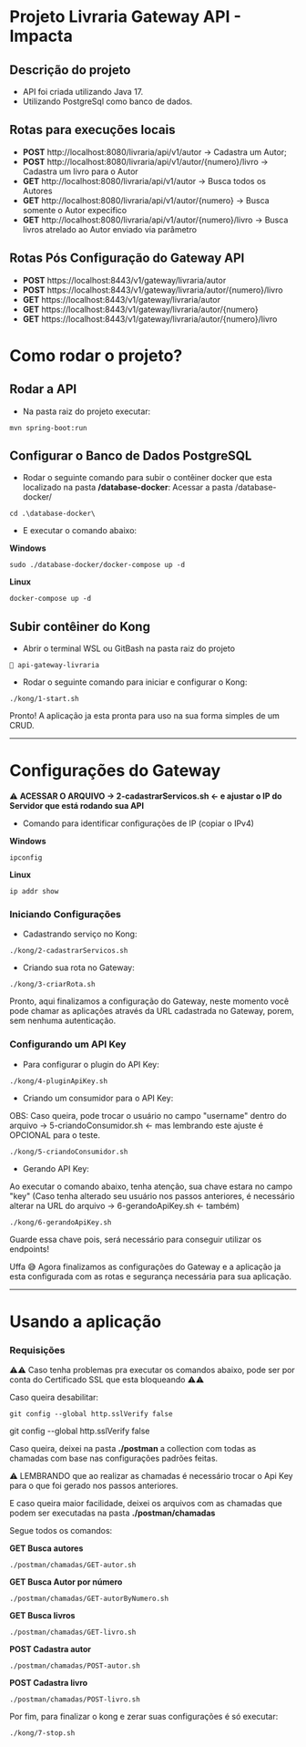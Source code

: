 # Projeto Livraria Gateway API - Impacta

## Descrição do projeto

- API foi criada utilizando Java 17.
- Utilizando PostgreSql como banco de dados.

## Rotas para execuções locais

- **POST** http://localhost:8080/livraria/api/v1/autor → Cadastra um Autor;
- **POST** http://localhost:8080/livraria/api/v1/autor/{numero}/livro → Cadastra um livro para o Autor
- **GET** http://localhost:8080/livraria/api/v1/autor → Busca todos os Autores
- **GET** http://localhost:8080/livraria/api/v1/autor/{numero} → Busca somente o Autor expecifico
- **GET** http://localhost:8080/livraria/api/v1/autor/{numero}/livro → Busca livros atrelado ao Autor enviado via parâmetro

## Rotas Pós Configuração do Gateway API

- **POST** https://localhost:8443/v1/gateway/livraria/autor
- **POST** https://localhost:8443/v1/gateway/livraria/autor/{numero}/livro
- **GET** https://localhost:8443/v1/gateway/livraria/autor
- **GET** https://localhost:8443/v1/gateway/livraria/autor/{numero}
- **GET** https://localhost:8443/v1/gateway/livraria/autor/{numero}/livro

# Como rodar o projeto?

## Rodar a API

- Na pasta raiz do projeto executar:

```
mvn spring-boot:run
```

## Configurar o Banco de Dados PostgreSQL

- Rodar o seguinte comando para subir o contêiner docker que esta localizado na pasta **/database-docker**:
Acessar a pasta /database-docker/

```
cd .\database-docker\
```

- E executar o comando abaixo:

**Windows**

```
sudo ./database-docker/docker-compose up -d
```
**Linux**
```
docker-compose up -d
```

## Subir contêiner do Kong

- Abrir o terminal WSL ou GitBash na pasta raiz do projeto

```
📂 api-gateway-livraria
```

- Rodar o seguinte comando para iniciar e configurar o Kong:

```
./kong/1-start.sh
```

Pronto! A aplicação ja esta pronta para uso na sua forma simples de um CRUD.

---
# Configurações do Gateway

⚠️ **ACESSAR O ARQUIVO → 2-cadastrarServicos.sh ← e ajustar o IP do Servidor que está rodando sua API**

- Comando para identificar configurações de IP (copiar o IPv4)


**Windows**
```
ipconfig
```

**Linux**
```
ip addr show
```

### Iniciando Configurações

- Cadastrando serviço no Kong:

```
./kong/2-cadastrarServicos.sh
```

- Criando sua rota no Gateway:

```
./kong/3-criarRota.sh
```

Pronto, aqui finalizamos a configuração do Gateway, neste momento você pode chamar as aplicações através da URL
cadastrada no Gateway, porem, sem nenhuma autenticação.

### Configurando um API Key

- Para configurar o plugin do API Key:

```
./kong/4-pluginApiKey.sh
```

- Criando um consumidor para o API Key:

OBS: Caso queira, pode trocar o usuário no campo "username" dentro do arquivo → 5-criandoConsumidor.sh ← 
mas lembrando este ajuste é OPCIONAL para o teste.

```
./kong/5-criandoConsumidor.sh
```

- Gerando API Key:

Ao executar o comando abaixo, tenha atenção, sua chave estara no campo "key" (Caso tenha alterado seu usuário
nos passos anteriores, é necessário alterar na URL do arquivo → 6-gerandoApiKey.sh ← também)

```
./kong/6-gerandoApiKey.sh
```

Guarde essa chave pois, será necessário para conseguir utilizar os endpoints!

Uffa 😅 Agora finalizamos as configurações do Gateway e a aplicação ja esta configurada com as rotas e segurança
necessária para sua aplicação.

---

# Usando a aplicação

### Requisições

⚠️⚠️ Caso tenha problemas pra executar os comandos abaixo, pode ser por conta do Certificado SSL que esta bloqueando ⚠️⚠️

Caso queira desabilitar:

```
git config --global http.sslVerify false
```
git config --global http.sslVerify false

Caso queira, deixei na pasta **./postman** a collection com todas as chamadas com base nas configurações padrões feitas.

⚠️ LEMBRANDO que ao realizar as chamadas é necessário trocar o Api Key para o que foi gerado nos passos anteriores. 

E caso queira maior facilidade, deixei os arquivos com as chamadas que podem ser executadas na pasta **./postman/chamadas**

Segue todos os comandos:


**GET Busca autores**
```
./postman/chamadas/GET-autor.sh
```
**GET Busca Autor por número**
```
./postman/chamadas/GET-autorByNumero.sh
```
**GET Busca livros**
```
./postman/chamadas/GET-livro.sh
```
**POST Cadastra autor**
```
./postman/chamadas/POST-autor.sh
```
**POST Cadastra livro**
```
./postman/chamadas/POST-livro.sh
```

Por fim, para finalizar o kong e zerar suas configurações é só executar:

```
./kong/7-stop.sh
```

